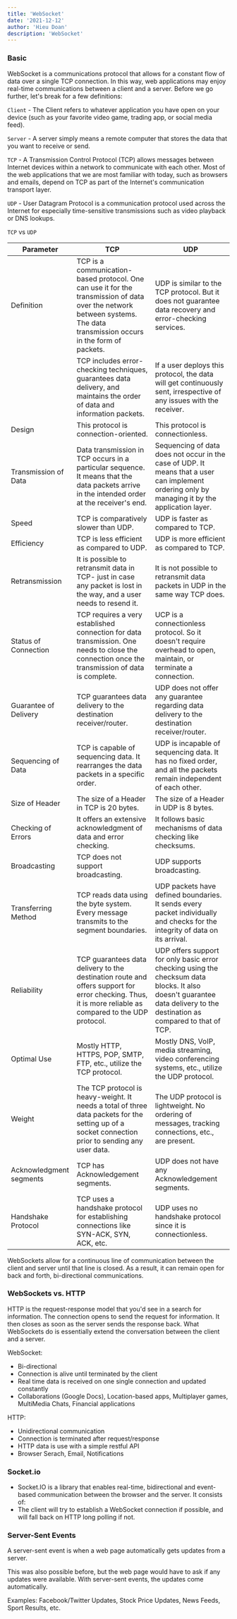 ```yaml
---
title: 'WebSocket'
date: '2021-12-12'
author: 'Hieu Doan'
description: 'WebSocket'
---
```


### Basic

WebSocket is a communications protocol that allows for a constant flow of data over a single TCP connection. In this way, web applications may enjoy real-time communications between a client and a server. Before we go further, let's break for a few definitions:

`Client` - The Client refers to whatever application you have open on your device (such as your favorite video game, trading app, or social media feed).

`Server` - A server simply means a remote computer that stores the data that you want to receive or send.

`TCP` - A Transmission Control Protocol (TCP) allows messages between Internet devices within a network to communicate with each other. Most of the web applications that we are most familiar with today, such as browsers and emails, depend on TCP as part of the Internet's communication transport layer.

`UDP` - User Datagram Protocol is a communication protocol used across the Internet for especially time-sensitive transmissions such as video playback or DNS lookups.

`TCP` vs `UDP`

| Parameter               | TCP                                                                                                                                                                       | UDP                                                                                                                                                                     |
| ----------------------- | ------------------------------------------------------------------------------------------------------------------------------------------------------------------------- | ----------------------------------------------------------------------------------------------------------------------------------------------------------------------- |
| Definition              | TCP is a communication-based protocol. One can use it for the transmission of data over the network between systems. The data transmission occurs in the form of packets. | UDP is similar to the TCP protocol. But it does not guarantee data recovery and error-checking services.                                                                |
|                         | TCP includes error-checking techniques, guarantees data delivery, and maintains the order of data and information packets.                                                | If a user deploys this protocol, the data will get continuously sent, irrespective of any issues with the receiver.                                                     |
| Design                  | This protocol is connection-oriented.                                                                                                                                     | This protocol is connectionless.                                                                                                                                        |
| Transmission of Data    | Data transmission in TCP occurs in a particular sequence. It means that the data packets arrive in the intended order at the receiver's end.                              | Sequencing of data does not occur in the case of UDP. It means that a user can implement ordering only by managing it by the application layer.                         |
| Speed                   | TCP is comparatively slower than UDP.                                                                                                                                     | UDP is faster as compared to TCP.                                                                                                                                       |
| Efficiency              | TCP is less efficient as compared to UDP.                                                                                                                                 | UDP is more efficient as compared to TCP.                                                                                                                               |
| Retransmission          | It is possible to retransmit data in TCP- just in case any packet is lost in the way, and a user needs to resend it.                                                      | It is not possible to retransmit data packets in UDP in the same way TCP does.                                                                                          |
| Status of Connection    | TCP requires a very established connection for data transmission. One needs to close the connection once the transmission of data is complete.                            | UCP is a connectionless protocol. So it doesn't require overhead to open, maintain, or terminate a connection.                                                          |
| Guarantee of Delivery   | TCP guarantees data delivery to the destination receiver/router.                                                                                                          | UDP does not offer any guarantee regarding data delivery to the destination receiver/router.                                                                            |
| Sequencing of Data      | TCP is capable of sequencing data. It rearranges the data packets in a specific order.                                                                                    | UDP is incapable of sequencing data. It has no fixed order, and all the packets remain independent of each other.                                                       |
| Size of Header          | The size of a Header in TCP is 20 bytes.                                                                                                                                  | The size of a Header in UDP is 8 bytes.                                                                                                                                 |
| Checking of Errors      | It offers an extensive acknowledgment of data and error checking.                                                                                                         | It follows basic mechanisms of data checking like checksums.                                                                                                            |
| Broadcasting            | TCP does not support broadcasting.                                                                                                                                        | UDP supports broadcasting.                                                                                                                                              |
| Transferring Method     | TCP reads data using the byte system. Every message transmits to the segment boundaries.                                                                                  | UDP packets have defined boundaries. It sends every packet individually and checks for the integrity of data on its arrival.                                            |
| Reliability             | TCP guarantees data delivery to the destination route and offers support for error checking. Thus, it is more reliable as compared to the UDP protocol.                   | UDP offers support for only basic error checking using the checksum data blocks. It also doesn't guarantee data delivery to the destination as compared to that of TCP. |
| Optimal Use             | Mostly HTTP, HTTPS, POP, SMTP, FTP, etc., utilize the TCP protocol.                                                                                                       | Mostly DNS, VoIP, media streaming, video conferencing systems, etc., utilize the UDP protocol.                                                                          |
| Weight                  | The TCP protocol is heavy-weight. It needs a total of three data packets for the setting up of a socket connection prior to sending any user data.                        | The UDP protocol is lightweight. No ordering of messages, tracking connections, etc., are present.                                                                      |
| Acknowledgment segments | TCP has Acknowledgement segments.                                                                                                                                         | UDP does not have any Acknowledgement segments.                                                                                                                         |
| Handshake Protocol      | TCP uses a handshake protocol for establishing connections like SYN-ACK, SYN, ACK, etc.                                                                                   | UDP uses no handshake protocol since it is connectionless.                                                                                                              |

WebSockets allow for a continuous line of communication between the client and server until that line is closed. As a result, it can remain open for back and forth, bi-directional communications.

### WebSockets vs. HTTP

HTTP is the request-response model that you'd see in a search for information. The connection opens to send the request for information. It then closes as soon as the server sends the response back. What WebSockets do is essentially extend the conversation between the client and a server.

WebSocket:

- Bi-directional
- Connection is alive until terminated by the client
- Real time data is received on one single connection and updated constantly
- Collaborations (Google Docs), Location-based apps, Multiplayer games, MultiMedia Chats, Financial applications

HTTP:

- Unidirectional communication
- Connection is terminated after request/response
- HTTP data is use with a simple restful API
- Browser Serach, Email, Notifications

### Socket.io

- Socket.IO is a library that enables real-time, bidirectional and event-based communication between the browser and the server. It consists of:
- The client will try to establish a WebSocket connection if possible, and will fall back on HTTP long polling if not.

### Server-Sent Events

A server-sent event is when a web page automatically gets updates from a server.

This was also possible before, but the web page would have to ask if any updates were available. With server-sent events, the updates come automatically.

Examples: Facebook/Twitter Updates, Stock Price Updates, News Feeds, Sport Results, etc.
